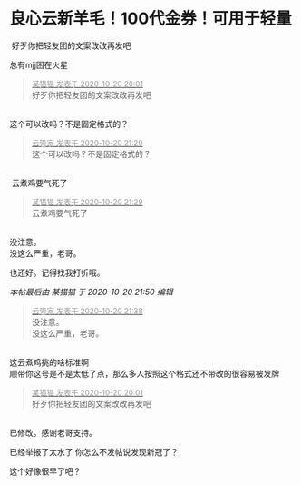 # 良心云新羊毛！100代金券！可用于轻量


<img src="static/image/smiley/yct/003.gif" smilieid="50" border="0" alt="" /> 好歹你把轻友团的文案改改再发吧

总有mjj困在火星

<div class="quote"><blockquote><font size="2"><a href="https://www.hostloc.com/forum.php?mod=redirect&amp;goto=findpost&amp;pid=9328502&amp;ptid=756419" target="_blank"><font color="#999999">某猫猫 发表于 2020-10-20 20:01</font></a></font><br />
好歹你把轻友团的文案改改再发吧</blockquote></div><br />
这个可以改吗？不是固定格式的？

<div class="quote"><blockquote><font size="2"><a href="https://www.hostloc.com/forum.php?mod=redirect&amp;goto=findpost&amp;pid=9328817&amp;ptid=756419" target="_blank"><font color="#999999">云管家 发表于 2020-10-20 21:20</font></a></font><br />
这个可以改吗？不是固定格式的？</blockquote></div><br />
<img src="static/image/smiley/yct/014.gif" smilieid="45" border="0" alt="" /> 云煮鸡要气死了

<div class="quote"><blockquote><font size="2"><a href="https://www.hostloc.com/forum.php?mod=redirect&amp;goto=findpost&amp;pid=9328856&amp;ptid=756419" target="_blank"><font color="#999999">某猫猫 发表于 2020-10-20 21:29</font></a></font><br />
云煮鸡要气死了</blockquote></div><br />
没注意。<img src="static/image/smiley/default/lol.gif" smilieid="12" border="0" alt="" /><br />
没这么严重，老哥。

也还好。记得找我打折哦。

<i class="pstatus"> 本帖最后由 某猫猫 于 2020-10-20 21:50 编辑 </i><br />
<div class="quote"><blockquote><font size="2"><a href="https://www.hostloc.com/forum.php?mod=redirect&amp;goto=findpost&amp;pid=9328894&amp;ptid=756419" target="_blank"><font color="#999999">云管家 发表于 2020-10-20 21:38</font></a></font><br />
没注意。<br />
没这么严重，老哥。</blockquote></div><br />
这云煮鸡挑的啥标准啊<img src="static/image/smiley/yct/014.gif" smilieid="45" border="0" alt="" /> <br />
顺带你这号是不是太低了点，那么多人按照这个格式还不带改的很容易被发牌

<div class="quote"><blockquote><font size="2"><a href="https://www.hostloc.com/forum.php?mod=redirect&amp;goto=findpost&amp;pid=9328502&amp;ptid=756419" target="_blank"><font color="#999999">某猫猫 发表于 2020-10-20 20:01</font></a></font><br />
好歹你把轻友团的文案改改再发吧</blockquote></div><br />
已修改。感谢老哥支持。

已经举报了太水了 你怎么不发帖说发现新冠了？

这个好像很早了吧？
